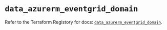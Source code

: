 # `data_azurerm_eventgrid_domain`

Refer to the Terraform Registory for docs: [`data_azurerm_eventgrid_domain`](https://registry.terraform.io/providers/hashicorp/azurerm/3.53.0/docs/data-sources/eventgrid_domain).
